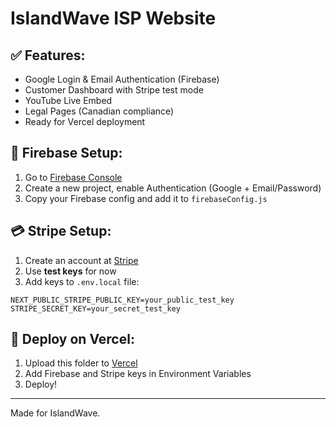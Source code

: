 # IslandWave ISP Website

## ✅ Features:
- Google Login & Email Authentication (Firebase)
- Customer Dashboard with Stripe test mode
- YouTube Live Embed
- Legal Pages (Canadian compliance)
- Ready for Vercel deployment

## 🔐 Firebase Setup:
1. Go to [Firebase Console](https://console.firebase.google.com/)
2. Create a new project, enable Authentication (Google + Email/Password)
3. Copy your Firebase config and add it to `firebaseConfig.js`

## 💳 Stripe Setup:
1. Create an account at [Stripe](https://stripe.com/)
2. Use **test keys** for now
3. Add keys to `.env.local` file:
```
NEXT_PUBLIC_STRIPE_PUBLIC_KEY=your_public_test_key
STRIPE_SECRET_KEY=your_secret_test_key
```

## 🚀 Deploy on Vercel:
1. Upload this folder to [Vercel](https://vercel.com)
2. Add Firebase and Stripe keys in Environment Variables
3. Deploy!

---

Made for IslandWave.
